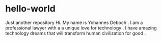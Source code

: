 # hello-world
Just another repository 
Hi. My name is Yohannes Deboch . I am a professional lawyer with a a unique love for technology . I have amazing technology dreams that will transform human civilization for good .
